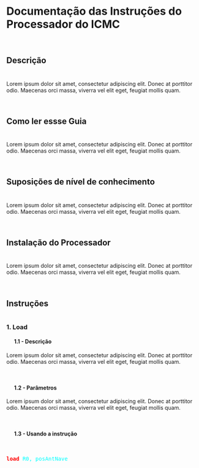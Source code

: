 # Documentação das Instruções do Processador do ICMC

<br>

## Descrição
#
Lorem ipsum dolor sit amet, consectetur adipiscing elit. Donec at porttitor odio. Maecenas orci massa, viverra vel elit eget, feugiat mollis quam.

<br>

## Como ler essse Guia
#
Lorem ipsum dolor sit amet, consectetur adipiscing elit. Donec at porttitor odio. Maecenas orci massa, viverra vel elit eget, feugiat mollis quam.

<br>

## Suposições de nível de conhecimento
#
Lorem ipsum dolor sit amet, consectetur adipiscing elit. Donec at porttitor odio. Maecenas orci massa, viverra vel elit eget, feugiat mollis quam.

<br>

## Instalação do Processador
#
Lorem ipsum dolor sit amet, consectetur adipiscing elit. Donec at porttitor odio. Maecenas orci massa, viverra vel elit eget, feugiat mollis quam.

<br>

## Instruções
#

### **1. Load**

#### &nbsp; &nbsp; &nbsp; 1.1 - Descrição
Lorem ipsum dolor sit amet, consectetur adipiscing elit. Donec at porttitor odio. Maecenas orci massa, viverra vel elit eget, feugiat mollis quam. 

<br>

#### &nbsp; &nbsp; &nbsp; 1.2 - Parâmetros
Lorem ipsum dolor sit amet, consectetur adipiscing elit. Donec at porttitor odio. Maecenas orci massa, viverra vel elit eget, feugiat mollis quam.

<br>

#### &nbsp; &nbsp; &nbsp; 1.3 - Usando a instrução

<br>

<pre>
<span id="instrucao">load</span> <span id="parametro">R0, posAntNave</span>
</pre>

<style>

  #instrucao {
    color: red;
    font-weight: bold;
  }

  #parametro {
    color: cyan;
  }

</style>

